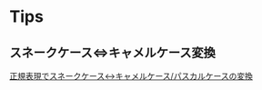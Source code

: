 # Tips

## スネークケース⇔キャメルケース変換

[正規表現でスネークケース↔キャメルケース/パスカルケースの変換](https://qiita.com/ryo0301/items/7c7b3571d71b934af3f8)
